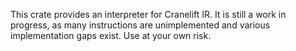 This crate provides an interpreter for Cranelift IR. It is still a work in
progress, as many instructions are unimplemented and various implementation gaps
exist. Use at your own risk.
